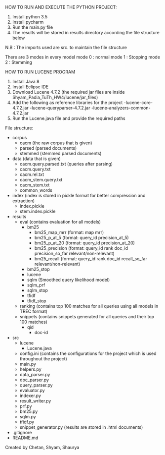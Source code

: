 HOW TO RUN AND EXECUTE THE PYTHON PROJECT:
1) Install python 3.5
2) Install pycharm
3) Run the main.py file
4) The results will be stored in results directory according the file structure below

N.B : The imports used are src. to maintain the file structure

There are 3 modes in every model
mode 0 : normal
mode 1 : Stopping
mode 2 : Stemming


HOW TO RUN LUCENE PROGRAM
1) Install Java 8
2) Install Eclipse IDE
3) Download Lucene 4.7.2 (the required jar files are inside Shyam_Padia_TuTh_HW4/lucene/jar_files)
4) Add the following as reference libraries for the project
	-lucene-­core-4.7.2.jar
	-lucene-queryparser-4.7.2.jar
	-lucene-analyzers-common-4.7.2.jar
5) Run the Lucene.java file and provide the required paths


File structure:

- corpus
    - cacm (the raw corpus that is given)
    - parsed (parsed documents)
    - stemmed (stemmed parsed documents)
- data (data that is given)
    - cacm.query.parsed.txt (queries after parsing)
    - cacm.query.txt
    - cacm.rel.txt
    - cacm_stem.query.txt
    - cacm_stem.txt
    - common_words
- index (index is stored in pickle format for better compression and extraction)
    - index.pickle
    - stem.index.pickle
- results
    - eval (contains evaluation for all models)
        - bm25
            - bm25_map_mrr (format: map mrr)
            - bm25_p_at_5 (format: query_id precision_at_5)
            - bm25_p_at_20 (format: query_id precision_at_20)
            - bm25_precision (format: query_id rank doc_id precision_so_far relevant/non-relevant)
            - bm25_recall (format: query_id rank doc_id recall_so_far relevant/non-relevant)
        - bm25_stop
        - lucene
        - sqlm (Smoothed query likelihood model)
        - sqlm_prf
        - sqlm_stop
        - tfidf
        - tfidf_stop
    - ranking (contains top 100 matches for all queries using all models in TREC format)
    - snippets (contains snippets generated for all queries and their top 100 matches)
        - qid
            - doc-id
- src
    - lucene
        - Lucene.java
    - config.ini (contains the configurations for the project which is used throughout the project)
    - main.py
    - helpers.py
    - data_parser.py
    - doc_parser.py
    - query_parser.py
    - evaluator.py
    - indexer.py
    - result_writer.py
    - prf.py
    - bm25.py
    - sqlm.py
    - tfidf.py
    - snippet_generator.py (results are stored in .html documents)
- .gitignore
- README.md


Created by
Chetan, Shyam, Shaurya
